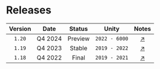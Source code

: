﻿---
aside: false
---

# Releases

| Version |  Date   | Status  |     Unity     |        Notes        |
|:-------:|:-------:|:-------:|:-------------:|:-------------------:|
| `1.20`  | Q4 2024 | Preview | `2022 - 6000` | [↗](/releases/1.20) |
| `1.19`  | Q4 2023 | Stable  | `2019 - 2022` | [↗](/releases/1.19) |
| `1.18`  | Q4 2022 |  Final  | `2019 - 2021` | [↗](/releases/1.18) |
